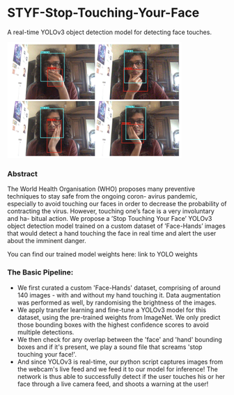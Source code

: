 # STYF-Stop-Touching-Your-Face
A real-time YOLOv3 object detection model for detecting face touches. 

<img src="./images/results.png" alt="drawing" width="400"/>

### Abstract
The World Health Organisation (WHO) proposes many preventive techniques to stay safe from the ongoing coron- avirus pandemic, especially to avoid touching our faces in order to decrease the probability of contracting the virus. However, touching one’s face is a very involuntary and ha- bitual action. We propose a ’Stop Touching Your Face’ YOLOv3 object detection model trained on a custom dataset of ’Face-Hands’ images that would detect a hand touching the face in real time and alert the user about the imminent danger.

You can find our trained model weights here: link to YOLO weights

### The Basic Pipeline:
- We first curated a custom 'Face-Hands' dataset, comprising of around 140 images - with and without my hand touching it. Data augmentation was performed as well, by randomising the brightness of the images.
- We apply transfer learning and fine-tune a YOLOv3 model for this dataset, using the pre-trained weights from ImageNet. We only predict those bounding boxes with the highest confidence scores to avoid multiple detections. 
- We then check for any overlap between the 'face' and 'hand' bounding boxes and if it's present, we play a sound file that screams 'stop touching your face!'.
- And since YOLOv3 is real-time, our python script captures images from the webcam's live feed and we feed it to our model for inference! 
The network is thus able to successfully detect if the user touches his or her face through a live camera feed, and shoots a warning at the user!  
